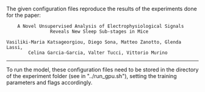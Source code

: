 The given configuration files reproduce the results of the experiments done for the paper:

        A Novel Unsupervised Analysis of Electrophysiological Signals 
                    Reveals New Sleep Sub-stages in Mice

    Vasiliki-Maria Katsageorgiou, Diego Sona, Matteo Zanotto, Glenda Lassi, 
            Celina Garcia-Garcia, Valter Tucci, Vittorio Murino

            
*******************************************************************************************

To run the model, these configuration files need to be stored in the directory of the
experiment folder (see in "../run_gpu.sh"), setting the training parameters and flags 
accordingly.

